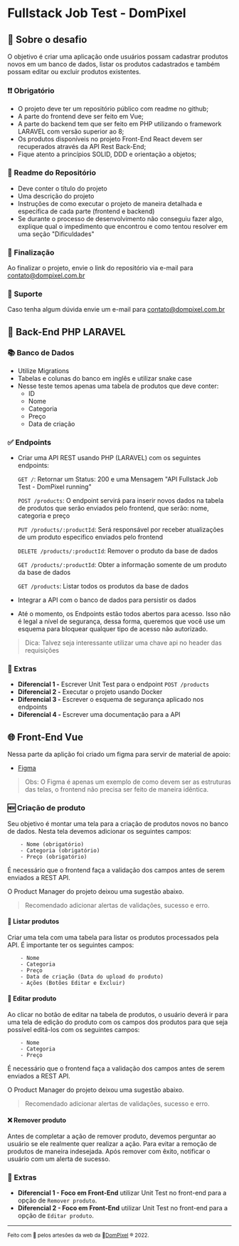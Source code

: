 # Fullstack Job Test - DomPixel

## 💭 Sobre o desafio

O objetivo é  criar uma aplicação onde usuários possam cadastrar produtos novos em um banco de dados, listar os produtos cadastrados e também possam editar ou excluir produtos existentes.
 
### ❗❗ Obrigatório

- O projeto deve ter um repositório público com readme no github;
- A parte do frontend deve ser feito em Vue;
- A parte do backend tem que ser feito em PHP utilizando o framework LARAVEL com versão superior ao 8;
- Os produtos disponíveis no projeto Front-End React devem ser recuperados através da API Rest Back-End;
- Fique atento a princípios SOLID, DDD e orientação a objetos;
 
### 📝 Readme do Repositório
 
- Deve conter o título do projeto
- Uma descrição do projeto
- Instruções de como executar o projeto de maneira detalhada e especifica de cada parte (frontend e backend)
- Se durante o processo de desenvolvimento não conseguiu fazer algo, explique qual o impedimento que encontrou e como tentou resolver em uma seção "Dificuldades"

### 💯 Finalização

Ao finalizar o projeto, envie o link do repositório via e-mail para contato@dompixel.com.br

### 🤔 Suporte

Caso tenha algum dúvida envie um e-mail para contato@dompixel.com.br

## 👾 Back-End PHP LARAVEL

### 📚 Banco de Dados
 
 - Utilize Migrations
 - Tabelas e colunas do banco em inglês e utilizar snake case
 - Nesse teste temos apenas uma tabela de produtos que deve conter:
   - ID
   - Nome
   - Categoria
   - Preço
   - Data de criação

### ✅ Endpoints
 
- Criar uma API REST usando PHP (LARAVEL) com os seguintes endpoints:
      
     `GET /`: Retornar um Status: 200 e uma Mensagem "API Fullstack Job Test - DomPixel running"
     
     `POST /products`: O endpoint servirá para inserir novos dados na tabela de produtos que serão enviados pelo frontend, que serão: nome, categoria e preço
     
     `PUT /products/:productId`: Será responsável por receber atualizações de um produto especifico enviados pelo frontend
     
     `DELETE /products/:productId`: Remover o produto da base de dados
     
     `GET /products/:productId`: Obter a informação somente de um produto da base de dados
     
     `GET /products`: Listar todos os produtos da base de dados
 
 - Integrar a API com o banco de dados para persistir os dados
 - Até o momento, os Endpoints estão todos abertos para acesso. Isso não é legal a nível de segurança, dessa forma, queremos que você use um esquema para bloquear qualquer tipo de acesso não autorizado.
 
 > Dica: Talvez seja interessante utilizar uma chave api no header das requisições
 
### 🎯 Extras

- **Diferencial 1 -** Escrever Unit Test para o endpoint `POST /products`
- **Diferencial 2 -** Executar o projeto usando Docker
- **Diferencial 3 -** Escrever o esquema de segurança aplicado nos endpoints
- **Diferencial 4 -** Escrever uma documentação para a API
 
## 🌐 Front-End Vue

Nessa parte da aplição foi criado um figma para servir de material de apoio:

- [Figma](https://www.figma.com/file/RvniDEVlsA0kBMV8eSf57M/Fullstack-Job-Test?node-id=0%3A1)

> Obs: O Figma é apenas um exemplo de como devem ser as estruturas das telas, o frontend não precisa ser feito de maneira idêntica.

### 🆕 Criação de produto
 
Seu objetivo é montar uma tela para a criação de produtos novos no banco de dados. 
Nesta tela devemos adicionar os seguintes campos:

        - Nome (obrigatório)
        - Categoria (obrigatório)
        - Preço (obrigatório)
    
É necessário que o frontend faça a validação dos campos antes de serem enviados a REST API. 

O Product Manager do projeto deixou uma sugestão abaixo.

> Recomendado adicionar alertas de validações, sucesso e erro.

 
#### 📄 Listar produtos
 
Criar uma tela com uma tabela para listar os produtos processados pela API. É importante ter os seguintes campos:
 
        - Nome
        - Categoria
        - Preço
        - Data de criação (Data do upload do produto)
        - Ações (Botões Editar e Excluir)
 
#### 📝 Editar produto
 
Ao clicar no botão de editar na tabela de produtos, o usuário deverá ir para uma tela de edição do produto com os campos dos produtos para que seja possível editá-los com os seguintes campos:

        - Nome
        - Categoria
        - Preço
        
É necessário que o frontend faça a validação dos campos antes de serem enviados a REST API. 

O Product Manager do projeto deixou uma sugestão abaixo.

> Recomendado adicionar alertas de validações, sucesso e erro.

#### ❌ Remover produto
 
Antes de completar a ação de remover produto, devemos perguntar ao usuário se ele realmente quer realizar a ação. Para evitar a remoção de produtos de maneira indesejada. 
Após remover com êxito, notificar o usuário com um alerta de sucesso. 

### 🎯 Extras
 
- **Diferencial 1 - Foco em Front-End** utilizar Unit Test no front-end para a opção de `Remover produto`. 
- **Diferencial 2 - Foco em Front-End** utilizar Unit Test no front-end para a opção de `Editar produto`. 

---

<sup> Feito com 💙 pelos artesões da web da 👾<a href="https://dompixel.com.br/" target="_blank" rel="noopener">DomPixel</a> ® 2022.</sup>
